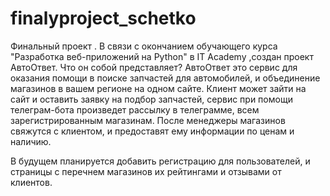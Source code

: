 # finalyproject_schetko
Финальный проект .
В связи с окончанием обучающего курса "Разработка веб-приложений на Python" в IT Academy ,создан проект АвтоОтвет.
Что он собой представляет? АвтоОтвет это сервис для оказания помощи в поиске запчастей для автомобилей,
и объединение магазинов в вашем регионе на одном сайте. 
Клиент может зайти на сайт и оставить заявку на подбор запчастей, сервис при помощи телеграм-бота произведет рассылку
в телеграмме, всем зарегистрированным магазинам. После менеджеры магазинов свяжутся с клиентом, и предоставят ему информации по ценам и наличию.

В будущем планируется добавить регистрацию для пользователей, и страницы с перечнем магазинов их рейтингами и отзывами от клиентов.
